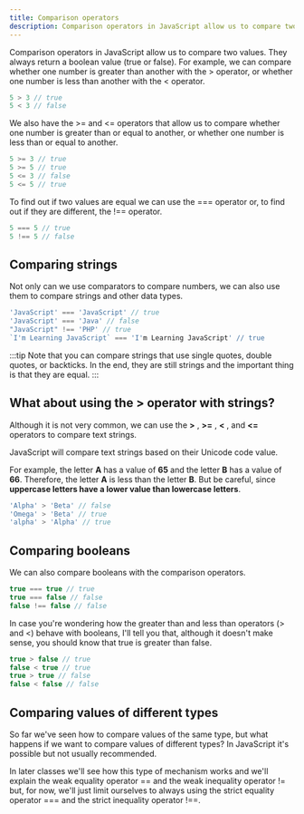 ```yaml
---
title: Comparison operators
description: Comparison operators in JavaScript allow us to compare two values.
---
```


Comparison operators in JavaScript allow us to compare two values. They always return a boolean value (true or false).
For example, we can compare whether one number is greater than another with the > operator, or whether one number is less than another with the < operator.
```js title="Greater or Less"
5 > 3 // true
5 < 3 // false
```
We also have the >= and <= operators that allow us to compare whether one number is greater than or equal to another, or whether one number is less than or equal to another.
```js title="Greater or equal, Less or equal"
5 >= 3 // true
5 >= 5 // true
5 <= 3 // false
5 <= 5 // true
```
To find out if two values ​​are equal we can use the === operator or, to find out if they are different, the !== operator.
```js title="Equals"
5 === 5 // true
5 !== 5 // false
```

## Comparing strings
Not only can we use comparators to compare numbers, we can also use them to compare strings and other data types.
```js title="Buy Strings"
'JavaScript' === 'JavaScript' // true
'JavaScript' === 'Java' // false
"JavaScript" !== 'PHP' // true
`I'm Learning JavaScript` === 'I'm Learning JavaScript' // true
```
:::tip
Note that you can compare strings that use single quotes, double quotes, or backticks. In the end, they are still strings and the important thing is that they are equal.
:::

## What about using the > operator with strings?
Although it is not very common, we can use the **>** , **>=** , **<** , and **<=** operators to compare text strings.

JavaScript will compare text strings based on their Unicode code value.

For example, the letter **A** has a value of **65** and the letter **B** has a value of **66**. Therefore, the letter **A** is less than the letter **B**. But be careful, since **uppercase letters have a lower value than lowercase letters**.
```js title="Buy Text Strings"
'Alpha' > 'Beta' // false
'Omega' > 'Beta' // true
'alpha' > 'Alpha' // true
```

## Comparing booleans
We can also compare booleans with the comparison operators.
```js title="Buy Booleans"
true === true // true
true === false // false
false !== false // false
```
In case you're wondering how the greater than and less than operators (> and <) behave with booleans, I'll tell you that, although it doesn't make sense, you should know that true is greater than false.
```js title="Buy Booleans"
true > false // true
false < true // true
true > true // false
false < false // false
```

## Comparing values ​​of different types
So far we've seen how to compare values ​​of the same type, but what happens if we want to compare values ​​of different types? In JavaScript it's possible but not usually recommended.

In later classes we'll see how this type of mechanism works and we'll explain the weak equality operator == and the weak inequality operator != but, for now, we'll just limit ourselves to always using the strict equality operator === and the strict inequality operator !==.